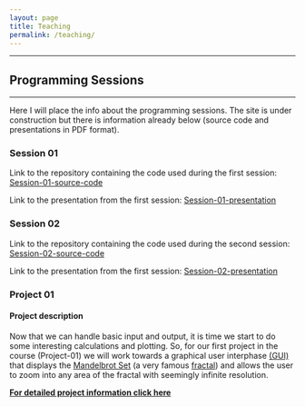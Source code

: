 ```yaml
---
layout: page
title: Teaching
permalink: /teaching/
---
```



* * *
## [](#header-1)Programming Sessions
* * *
Here I will place the info about the programming sessions.
The site is under construction but there is information already below (source code and presentations in PDF format).
### [](#header-2)Session 01

Link to the repository containing the code used during the first session: [Session-01-source-code](https://github.com/CamachoDejay/ProgrammingSessions/tree/master/Session-01)

Link to the presentation from the first session: [Session-01-presentation](/pdfs/Session-01.pdf)

### [](#header-3)Session 02

Link to the repository containing the code used during the second session:
[Session-02-source-code](https://github.com/CamachoDejay/ProgrammingSessions/tree/master/Session-02)

Link to the presentation from the first session: [Session-02-presentation](/pdfs/Session-02.pdf)

### [](#p1)Project 01

#### Project description

Now that we can handle basic input and output, it is time we start to do some interesting calculations and plotting. So, for our first project in the course (Project-01) we will work towards a graphical user interphase [(GUI)](https://en.wikipedia.org/wiki/Graphical_user_interface) that displays the [Mandelbrot Set](https://en.wikipedia.org/wiki/Mandelbrot_set) (a very famous [fractal](https://en.wikipedia.org/wiki/Fractal)) and allows the user to zoom into any area of the fractal with seemingly infinite resolution.

[**For detailed project information click here**](/projects/p-01)
